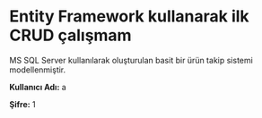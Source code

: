 # Entity Framework kullanarak ilk CRUD çalışmam
MS SQL Server kullanılarak oluşturulan basit bir ürün takip sistemi modellenmiştir.

**Kullanıcı Adı:** a

**Şifre:** 1